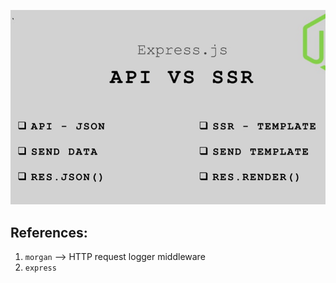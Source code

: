![img](./ss/image1.png)

## References:

1. `morgan` --> HTTP request logger middleware
2. `express`
